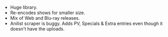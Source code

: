 - Huge library.
- Re-encodes shows for smaller size.
- Mix of Web and Blu-ray releases.
- Anilist scraper is buggy. Adds PV, Specials & Extra entries even though it
  doesn't have the uploads.
